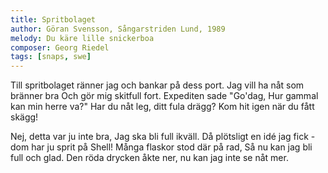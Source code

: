```yaml
---
title: Spritbolaget
author: Göran Svensson, Sångarstriden Lund, 1989
melody: Du käre lille snickerboa
composer: Georg Riedel
tags: [snaps, swe]
---
```


Till spritbolaget ränner jag
och bankar på dess port.
Jag vill ha nåt som bränner bra
Och gör mig skitfull fort.
Expediten sade "Go'dag,
Hur gammal kan min herre va?"
Har du nåt leg, ditt fula drägg?
Kom hit igen när du fått skägg!

Nej, detta var ju inte bra,
Jag ska bli full ikväll.
Då plötsligt en idé jag fick -
dom har ju sprit på Shell!
Många flaskor stod där på rad,
Så nu kan jag bli full och glad.
Den röda drycken åkte ner,
nu kan jag inte se nåt mer.
